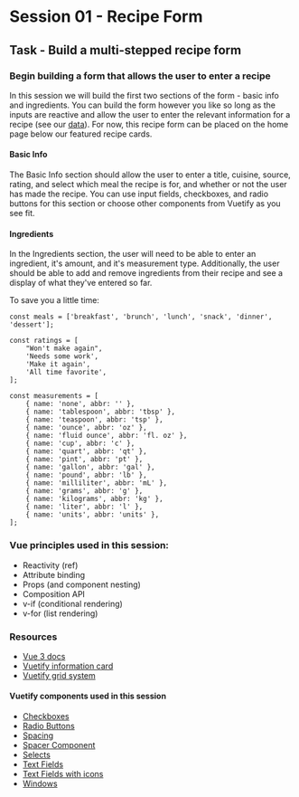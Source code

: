 # Session 01 - Recipe Form

## Task - Build a multi-stepped recipe form

### Begin building a form that allows the user to enter a recipe

In this session we will build the first two sections of the form - basic info and ingredients. You can build the form however you like so long as the inputs are reactive and allow the user to enter the relevant information for a recipe (see our [data](../src/assets/data.json)). For now, this recipe form can be placed on the home page below our featured recipe cards.

#### Basic Info

The Basic Info section should allow the user to enter a title, cuisine, source, rating, and select which meal the recipe is for, and whether or not the user has made the recipe. You can use input fields, checkboxes, and radio buttons for this section or choose other components from Vuetify as you see fit.

#### Ingredients

In the Ingredients section, the user will need to be able to enter an ingredient, it's amount, and it's measurement type. Additionally, the user should be able to add and remove ingredients from their recipe and see a display of what they've entered so far.

To save you a little time:

```
const meals = ['breakfast', 'brunch', 'lunch', 'snack', 'dinner', 'dessert'];
```

```
const ratings = [
    "Won't make again",
    'Needs some work',
    'Make it again',
    'All time favorite',
];
```

```
const measurements = [
    { name: 'none', abbr: '' },
    { name: 'tablespoon', abbr: 'tbsp' },
    { name: 'teaspoon', abbr: 'tsp' },
    { name: 'ounce', abbr: 'oz' },
    { name: 'fluid ounce', abbr: 'fl. oz' },
    { name: 'cup', abbr: 'c' },
    { name: 'quart', abbr: 'qt' },
    { name: 'pint', abbr: 'pt' },
    { name: 'gallon', abbr: 'gal' },
    { name: 'pound', abbr: 'lb' },
    { name: 'milliliter', abbr: 'mL' },
    { name: 'grams', abbr: 'g' },
    { name: 'kilograms', abbr: 'kg' },
    { name: 'liter', abbr: 'l' },
    { name: 'units', abbr: 'units' },
];
```

### Vue principles used in this session:

-   Reactivity (ref)
-   Attribute binding
-   Props (and component nesting)
-   Composition API
-   v-if (conditional rendering)
-   v-for (list rendering)

### Resources

-   [Vue 3 docs](https://vuejs.org/guide/introduction.html)
-   [Vuetify information card](https://next.vuetifyjs.com/en/components/cards/#information-card)
-   [Vuetify grid system](https://next.vuetifyjs.com/en/components/grids/)

#### Vuetify components used in this session

-   [Checkboxes](https://vuetifyjs.com/en/components/checkboxes/)
-   [Radio Buttons](https://vuetifyjs.com/en/components/radio-buttons/)
-   [Spacing](https://vuetifyjs.com/en/styles/spacing/)
-   [Spacer Component](https://vuetifyjs.com/en/components/grids/#v-spacer)
-   [Selects](https://vuetifyjs.com/en/components/selects/#multiple)
-   [Text Fields](https://vuetifyjs.com/en/components/text-fields/)
-   [Text Fields with icons](https://vuetifyjs.com/en/components/text-fields/#icon-events)
-   [Windows](https://vuetifyjs.com/en/components/windows/#account-creation)
